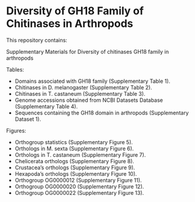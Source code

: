 # Diversity of GH18 Family of Chitinases in Arthropods

This repository contains:

Supplementary Materials for Diversity of chitinases GH18 family in arthropods

Tables:
- Domains associated with GH18 family (Supplementary Table 1).
- Chitinases in D. melanogaster (Supplementary Table 2).
- Chitinases in T. castaneum (Supplementary Table 3).
- Genome accessions obtained from NCBI Datasets Database (Supplementary Table 4).
- Sequences containing the GH18 domain in arthropods (Supplementary Dataset 1).

Figures:
- Orthogroup statistics (Supplementary Figure 5).
- Orthologs in M. sexta (Supplementary Figure 6).
- Orthologs in T. castaneum (Supplementary Figure 7).
- Chelicerata orthologs (Supplementary Figure 8).
- Crustacea’s orthologs (Supplementary Figure 9).
- Hexapoda’s orthologs (Supplementary Figure 10).
- Orthogroup OG0000012 (Supplementary Figure 11).
- Orthogroup OG0000020 (Supplementary Figure 12).
- Orthogroup OG0000022 (Supplementary Figure 13).
 
